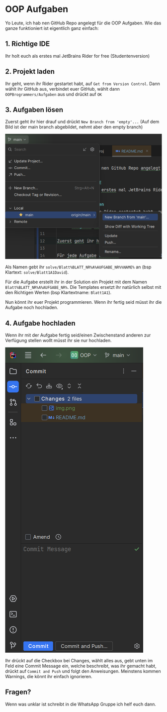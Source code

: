# OOP Aufgaben
Yo Leute, ich hab nen GitHub Repo angelegt für die OOP Aufgaben. Wie das ganze funktioniert ist eigentlich ganz einfach:

## 1. Richtige IDE
Ihr holt euch als erstes mal JetBrains Rider for free (Studentenversion)

## 2. Projekt laden
Ihr geht, wenn ihr Rider gestartet habt, auf `Get from Version Control`. Dann wählt ihr GitHub aus, verbindet euer GitHub, wählt dann `OOPBrogrammers/Aufgaben` aus und drückt auf `OK`

## 3. Aufgaben lösen

Zuerst geht ihr hier drauf und drückt `New Branch from 'empty'...` (Auf dem Bild ist der main branch abgebildet, nehmt aber den empty branch)

![img.png](img.png)

Als Namen gebt ihr `solve/Blatt%BLATT_NR%A%AUFGABE_NR%%NAME%` an (bsp Klartext: `solve/Blatt1A1David`).

Für die Aufgabe erstellt ihr in der Solution ein Projekt mit dem Namen `Blatt%BLATT_NR%A%AUFGABE_NR%`.
Die Templates ersetzt ihr natürlich selbst mit den Richtigen Werten (bsp Klartextname: `Blatt1A1`).

Nun könnt ihr euer Projekt programmieren. Wenn ihr fertig seid müsst ihr die Aufgabe noch hochladen.

## 4. Aufgabe hochladen
Wenn ihr mit der Aufgabe fertig seid/einen Zwischenstand anderen zur Verfügung stellen wollt müsst ihr sie nur hochladen.

![img_1.png](img_1.png)


Ihr drückt auf die Checkbox bei Changes, wählt alles aus, gebt unten im Feld eine Commit Message ein, welche beschreibt, was ihr gemacht habt,
drückt auf `Commit and Push` und folgt den Anweisungen. Meinstens kommen Warnings, die könnt ihr einfach ignorieren.

## Fragen?
Wenn was unklar ist schreibt in die WhatsApp Gruppe ich helf euch dann.
